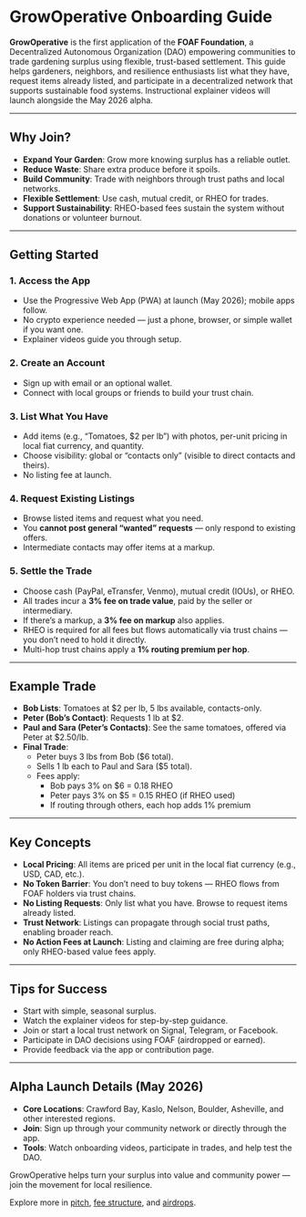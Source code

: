 # GrowOperative Onboarding Guide

**GrowOperative** is the first application of the **FOAF Foundation**, a Decentralized Autonomous Organization (DAO) empowering communities to trade gardening surplus using flexible, trust-based settlement. This guide helps gardeners, neighbors, and resilience enthusiasts list what they have, request items already listed, and participate in a decentralized network that supports sustainable food systems. Instructional explainer videos will launch alongside the May 2026 alpha.

---

## Why Join?

- **Expand Your Garden**: Grow more knowing surplus has a reliable outlet.
- **Reduce Waste**: Share extra produce before it spoils.
- **Build Community**: Trade with neighbors through trust paths and local networks.
- **Flexible Settlement**: Use cash, mutual credit, or RHEO for trades.
- **Support Sustainability**: RHEO-based fees sustain the system without donations or volunteer burnout.

---

## Getting Started

### 1. Access the App
- Use the Progressive Web App (PWA) at launch (May 2026); mobile apps follow.
- No crypto experience needed — just a phone, browser, or simple wallet if you want one.
- Explainer videos guide you through setup.

### 2. Create an Account
- Sign up with email or an optional wallet.
- Connect with local groups or friends to build your trust chain.

### 3. List What You Have
- Add items (e.g., “Tomatoes, $2 per lb”) with photos, per-unit pricing in local fiat currency, and quantity.
- Choose visibility: global or “contacts only” (visible to direct contacts and theirs).
- No listing fee at launch.

### 4. Request Existing Listings
- Browse listed items and request what you need.
- You **cannot post general “wanted” requests** — only respond to existing offers.
- Intermediate contacts may offer items at a markup.

### 5. Settle the Trade
- Choose cash (PayPal, eTransfer, Venmo), mutual credit (IOUs), or RHEO.
- All trades incur a **3% fee on trade value**, paid by the seller or intermediary.
- If there’s a markup, a **3% fee on markup** also applies.
- RHEO is required for all fees but flows automatically via trust chains — you don’t need to hold it directly.
- Multi-hop trust chains apply a **1% routing premium per hop**.

---

## Example Trade

- **Bob Lists**: Tomatoes at $2 per lb, 5 lbs available, contacts-only.
- **Peter (Bob’s Contact)**: Requests 1 lb at $2.
- **Paul and Sara (Peter’s Contacts)**: See the same tomatoes, offered via Peter at $2.50/lb.
- **Final Trade**:
  - Peter buys 3 lbs from Bob ($6 total).
  - Sells 1 lb each to Paul and Sara ($5 total).
  - Fees apply:
    - Bob pays 3% on $6 = 0.18 RHEO
    - Peter pays 3% on $5 = 0.15 RHEO (if RHEO used)
    - If routing through others, each hop adds 1% premium

---

## Key Concepts

- **Local Pricing**: All items are priced per unit in the local fiat currency (e.g., USD, CAD, etc.).
- **No Token Barrier**: You don’t need to buy tokens — RHEO flows from FOAF holders via trust chains.
- **No Listing Requests**: Only list what you have. Browse to request items already listed.
- **Trust Network**: Listings can propagate through social trust paths, enabling broader reach.
- **No Action Fees at Launch**: Listing and claiming are free during alpha; only RHEO-based value fees apply.

---

## Tips for Success

- Start with simple, seasonal surplus.
- Watch the explainer videos for step-by-step guidance.
- Join or start a local trust network on Signal, Telegram, or Facebook.
- Participate in DAO decisions using FOAF (airdropped or earned).
- Provide feedback via the app or contribution page.

---

## Alpha Launch Details (May 2026)

- **Core Locations**: Crawford Bay, Kaslo, Nelson, Boulder, Asheville, and other interested regions.
- **Join**: Sign up through your community network or directly through the app.
- **Tools**: Watch onboarding videos, participate in trades, and help test the DAO.

GrowOperative helps turn your surplus into value and community power — join the movement for local resilience.

Explore more in [pitch](./pitch.md), [fee structure](../../foaf-foundation/fee-structure.md), and [airdrops](../../community/airdrops.md).
